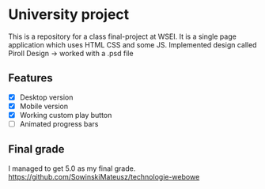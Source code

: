 # University project
This is a repository for a class final-project at WSEI.
It is a single page application which uses HTML CSS and some JS.
Implemented design called Piroll Design &#8594; worked with a .psd file    

## Features
- [x] Desktop version
- [x] Mobile version
- [x] Working custom play button
- [ ] Animated progress bars

## Final grade
I managed to get 5.0 as my final grade.       
https://github.com/SowinskiMateusz/technologie-webowe
